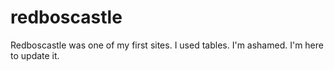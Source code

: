 redboscastle
============

Redboscastle was one of my first sites. I used tables. I'm ashamed. I'm here to update it.
